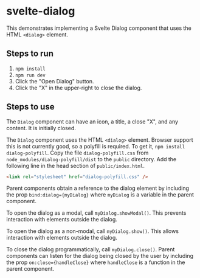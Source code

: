 # svelte-dialog

This demonstrates implementing a Svelte Dialog component
that uses the HTML `<dialog>` element.

## Steps to run

1. `npm install`
2. `npm run dev`
3. Click the "Open Dialog" button.
4. Click the "X" in the upper-right to close the dialog.

## Steps to use

The `Dialog` component can have an icon, a title, a close "X",
and any content. It is initially closed.

The `Dialog` component uses the HTML `<dialog>` element.
Browser support this is not currently good, so a polyfill is required.
To get it, `npm install dialog-polyfill`.
Copy the file `dialog-polyfill.css`
from `node_modules/dialog-polyfill/dist` to the `public` directory.
Add the following line in the head section of `public/index.html`.

```html
<link rel="stylesheet" href="dialog-polyfill.css" />
```

Parent components obtain a reference to the dialog element
by including the prop `bind:dialog={myDialog}`
where `myDialog` is a variable in the parent component.

To open the dialog as a modal, call `myDialog.showModal()`.
This prevents interaction with elements outside the dialog.

To open the dialog as a non-modal, call `myDialog.show()`.
This allows interaction with elements outside the dialog.

To close the dialog programmatically, call `myDialog.close()`.
Parent components can listen for the dialog being closed
by the user by including the prop `on:close={handleClose}`
where `handleClose` is a function in the parent component.
